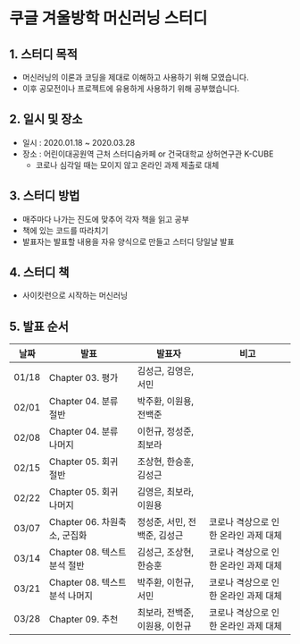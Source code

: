 # 쿠글 겨울방학 머신러닝 스터디
## 1. 스터디 목적
- 머신러닝의 이론과 코딩을 제대로 이해하고 사용하기 위해 모였습니다.
- 이후 공모전이나 프로젝트에 유용하게 사용하기 위해 공부했습니다.


## 2. 일시 및 장소
- 일시 : 2020.01.18 ~ 2020.03.28
- 장소 : 어린이대공원역 근처 스터디숨카페 or 건국대학교 상허연구관 K-CUBE
  - 코로나 심각일 때는 모이지 않고 온라인 과제 제출로 대체

## 3. 스터디 방법
- 매주마다 나가는 진도에 맞추어 각자 책을 읽고 공부
- 책에 있는 코드를 따라치기
- 발표자는 발표할 내용을 자유 양식으로 만들고 스터디 당일날 발표

## 4. 스터디 책
- 사이킷런으로 시작하는 머신러닝

## 5. 발표 순서

|날짜|발표|발표자|비고|
|----|----|-----|---|
|01/18|Chapter 03. 평가|김성근, 김영은, 서민||
|02/01|Chapter 04. 분류 절반|박주환, 이원용, 전백준||
|02/08|Chapter 04. 분류 나머지|이헌규, 정성준, 최보라||
|02/15|Chapter 05. 회귀 절반|조상현, 한승훈, 김성근||
|02/22|Chapter 05. 회귀 나머지|김영은, 최보라, 이원용||
|03/07|Chapter 06. 차원축소, 군집화|정성준, 서민, 전백준, 김성근|코로나 격상으로 인한 온라인 과제 대체|
|03/14|Chapter 08. 텍스트 분석 절반|김성근, 조상현, 한승훈|코로나 격상으로 인한 온라인 과제 대체|
|03/21|Chapter 08. 텍스트 분석 나머지|박주환, 이헌규, 서민|코로나 격상으로 인한 온라인 과제 대체|
|03/28|Chapter 09. 추천|최보라, 전백준, 이원용, 이헌규|코로나 격상으로 인한 온라인 과제 대체|
